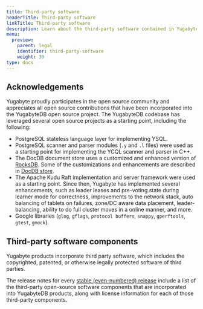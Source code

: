 ```yaml
---
title: Third-party software
headerTitle: Third-party software
linkTitle: Third-party software
description: Learn about the third-party software contained in YugabyteDB.
menu:
  preview:
    parent: legal
    identifier: third-party-software
    weight: 30
type: docs
---
```


## Acknowledgements

Yugabyte proudly participates in the open source community and appreciates all open source contributions that have been incorporated into the YugabyteDB open source project. The YugabyteDB codebase has leveraged several open source projects as a starting point, including the following:

- PostgreSQL stateless language layer for implementing YSQL.
- PostgreSQL scanner and parser modules (`.y` and `.l` files) were used as a starting point for implementing the YCQL scanner and parser in C++.
- The DocDB document store uses a customized and enhanced version of [RocksDB](https://github.com/facebook/rocksdb). Some of the customizations and enhancements are described in [DocDB store](/preview/architecture/docdb/).
- The Apache Kudu Raft implementation and server framework were used as a starting point. Since then, Yugabyte has implemented several enhancements, such as leader leases and pre-voting state during learner mode for correctness, improvements to the network stack, auto balancing of tablets on failures, zone/DC aware data placement, leader-balancing, ability to do full cluster moves in a online manner, and more.
- Google libraries (`glog`, `gflags`, `protocol buffers`, `snappy`, `gperftools`, `gtest`, `gmock`).

## Third-party software components

Yugabyte products incorporate third party software, which includes the copyrighted, patented, or otherwise legally protected software of third parties.

The release notes for every [stable (even-numbered) release](/preview/releases/) include a list of the third-party open-source software components that are incorporated into YugabyteDB products, along with license information for each of those third-party components.
